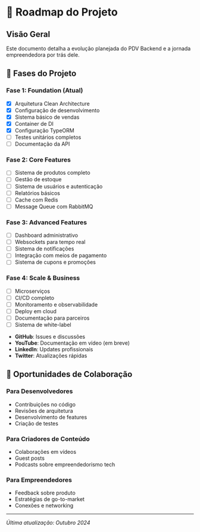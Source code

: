 # 🎯 Roadmap do Projeto

## Visão Geral

Este documento detalha a evolução planejada do PDV Backend e a jornada empreendedora por trás dele.

## 🚀 Fases do Projeto

### Fase 1: Foundation (Atual)

- [x] Arquitetura Clean Architecture
- [x] Configuração de desenvolvimento
- [x] Sistema básico de vendas
- [x] Container de DI
- [x] Configuração TypeORM
- [ ] Testes unitários completos
- [ ] Documentação da API

### Fase 2: Core Features

- [ ] Sistema de produtos completo
- [ ] Gestão de estoque
- [ ] Sistema de usuários e autenticação
- [ ] Relatórios básicos
- [ ] Cache com Redis
- [ ] Message Queue com RabbitMQ

### Fase 3: Advanced Features

- [ ] Dashboard administrativo
- [ ] Websockets para tempo real
- [ ] Sistema de notificações
- [ ] Integração com meios de pagamento
- [ ] Sistema de cupons e promoções

### Fase 4: Scale & Business

- [ ] Microserviços
- [ ] CI/CD completo
- [ ] Monitoramento e observabilidade
- [ ] Deploy em cloud
- [ ] Documentação para parceiros
- [ ] Sistema de white-label

- **GitHub**: Issues e discussões
- **YouTube**: Documentação em vídeo (em breve)
- **LinkedIn**: Updates profissionais
- **Twitter**: Atualizações rápidas

## 🤝 Oportunidades de Colaboração

### Para Desenvolvedores

- Contribuições no código
- Revisões de arquitetura
- Desenvolvimento de features
- Criação de testes

### Para Criadores de Conteúdo

- Colaborações em vídeos
- Guest posts
- Podcasts sobre empreendedorismo tech

### Para Empreendedores

- Feedback sobre produto
- Estratégias de go-to-market
- Conexões e networking

---

_Última atualização: Outubro 2024_
